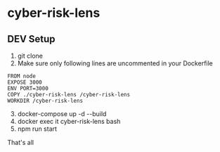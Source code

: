 # cyber-risk-lens

## DEV Setup
1. git clone
2. Make sure only following lines are uncommented in your Dockerfile
```
FROM node
EXPOSE 3000
ENV PORT=3000
COPY ./cyber-risk-lens /cyber-risk-lens
WORKDIR /cyber-risk-lens
```
3. docker-compose up -d --build
4. docker exec it cyber-risk-lens bash
5. npm run start


That's all
